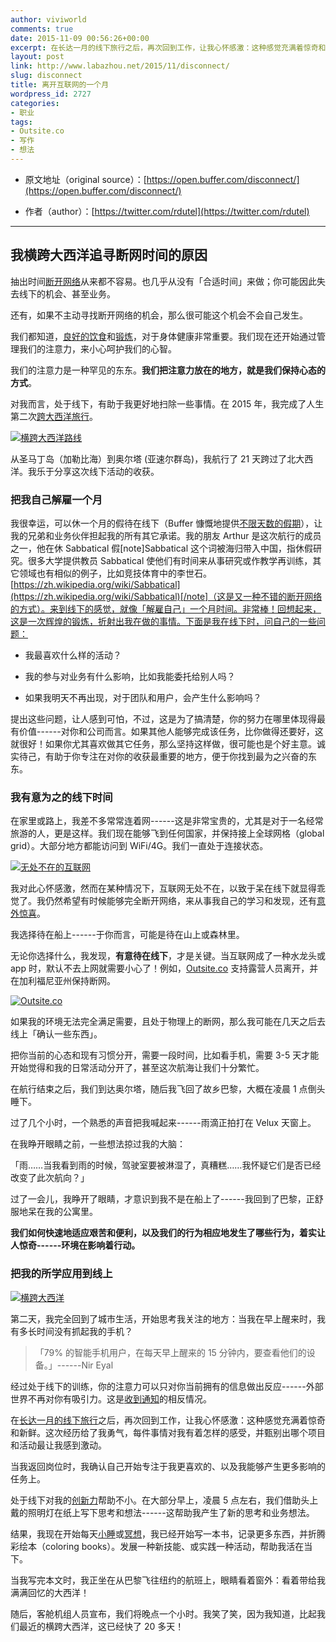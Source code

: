 ```yaml
---
author: viviworld
comments: true
date: 2015-11-09 00:56:26+00:00
excerpt: 在长达一月的线下旅行之后，再次回到工作，让我心怀感激：这种感觉充满着惊奇和新鲜。这次经历给了我勇气，每件事情对我有着怎样的感受，并甄别出哪个项目和活动最让我感到激动。
layout: post
link: http://www.labazhou.net/2015/11/disconnect/
slug: disconnect
title: 离开互联网的一个月
wordpress_id: 2727
categories:
- 职业
tags:
- Outsite.co
- 写作
- 想法
---
```



	
  * 原文地址（original source）：[https://open.buffer.com/disconnect/](https://open.buffer.com/disconnect/)

	
  * 作者（author）：[https://twitter.com/rdutel](https://twitter.com/rdutel)





* * *





## 我横跨大西洋追寻断网时间的原因


抽出时间[断开网络](https://blog.bufferapp.com/how-to-pause-take-break-leave-social-media)从来都不容易。也几乎从没有「合适时间」来做；你可能因此失去线下的机会、甚至业务。

还有，如果不主动寻找断开网络的机会，那么很可能这个机会不会自己发生。

我们都知道，[良好的饮食](https://blog.bufferapp.com/the-science-behind-how-your-nutrition-will-decide-your-productivity-for-today)和[锻炼](https://blog.bufferapp.com/inactivity-and-the-brain-why-exercise-is-more-important-than-ever)，对于身体健康非常重要。我们现在还开始通过管理我们的注意力，来小心呵护我们的心智。

我们的注意力是一种罕见的东东。**我们把注意力放在的地方，就是我们保持心态的方式**。

对我而言，处于线下，有助于我更好地扫除一些事情。在 2015 年，我完成了人生第二次[跨大西洋旅行](https://open.buffer.com/learned-sailing-across-atlantic/)。

[![横跨大西洋路线](http://www.labazhou.net/wp-content/uploads/2015/11/rodolphe-dutel-tweet-600x554.png)](http://www.labazhou.net/wp-content/uploads/2015/11/rodolphe-dutel-tweet.png)

从圣马丁岛（加勒比海）到奥尔塔 (亚速尔群岛)，我航行了 21 天跨过了北大西洋。我乐于分享这次线下活动的收获。


### 把我自己解雇一个月


我很幸运，可以休一个月的假待在线下（Buffer 慷慨地提供[不限天数的假期](https://buffer.com/journey)），让我的兄弟和业务伙伴担起我的所有其它承诺。我的朋友 Arthur 是这次航行的成员之一，他在休 Sabbatical 假[note]Sabbatical 这个词被海归带入中国，指休假研究。很多大学提供教员 Sabbatical 使他们有时间来从事研究或作教学再训练，其它领域也有相似的例子，比如竞技体育中的李世石。[https://zh.wikipedia.org/wiki/Sabbatical](https://zh.wikipedia.org/wiki/Sabbatical)[/note]（这是又一种不错的断开网络的方式）。来到线下的感觉，就像「解雇自己」一个月时间。非常棒！回想起来，这是一次辉煌的锻炼，折射出我在做的事情。下面是我在线下时，问自己的一些问题：



	
  * 我最喜欢什么样的活动？

	
  * 我的参与对业务有什么影响，比如我能委托给别人吗？

	
  * 如果我明天不再出现，对于团队和用户，会产生什么影响吗？


提出这些问题，让人感到可怕，不过，这是为了搞清楚，你的努力在哪里体现得最有价值------对你和公司而言。如果其他人能够完成该任务，比你做得还要好，这就很好！如果你尤其喜欢做其它任务，那么坚持这样做，很可能也是个好主意。诚实待己，有助于你专注在对你的收获最重要的地方，便于你找到最为之兴奋的东东。


### 我有意为之的线下时间


在家里或路上，我差不多常常连着网------这是非常宝贵的，尤其是对于一名经常旅游的人，更是这样。我们现在能够飞到任何国家，并保持接上全球网格（global grid）。大部分地方都能访问到 WiFi/4G。我们一直处于连接状态。

[![无处不在的互联网](http://www.labazhou.net/wp-content/uploads/2015/11/offline-time-507x600.png)](http://www.labazhou.net/wp-content/uploads/2015/11/offline-time.png)

我对此心怀感激，然而在某种情况下，互联网无处不在，以致于呆在线下就显得乖觉了。我仍然希望有时候能够完全断开网络，来从事我自己的学习和发现，还有[意外惊喜](https://open.buffer.com/productivity-vs-seredipity/)。

我选择待在船上------于你而言，可能是待在山上或森林里。

无论你选择什么，我发现，**有意待在线下**，才是关键。当互联网成了一种水龙头或 app 时，默认不去上网就需要小心了！例如，[Outsite.co](http://outsite.co/) 支持露营人员离开，并在加利福尼亚州保持断网。

[![Outsite.co](http://www.labazhou.net/wp-content/uploads/2015/11/Outsite-600x383.png)](http://www.labazhou.net/wp-content/uploads/2015/11/Outsite.png)

如果我的环境无法完全满足需要，且处于物理上的断网，那么我可能在几天之后去线上「确认一些东西」。

把你当前的心态和现有习惯分开，需要一段时间，比如看手机，需要 3-5 天才能开始觉得和我的日常活动分开了，甚至这次航海让我们十分繁忙。

在航行结束之后，我们到达奥尔塔，随后我飞回了故乡巴黎，大概在凌晨 1 点倒头睡下。

过了几个小时，一个熟悉的声音把我喊起来------雨滴正拍打在 Velux 天窗上。

在我睁开眼睛之前，一些想法掠过我的大脑：

「雨……当我看到雨的时候，驾驶室要被淋湿了，真糟糕……我怀疑它们是否已经改变了此次航向？」

过了一会儿，我睁开了眼睛，才意识到我不是在船上了------我回到了巴黎，正舒服地呆在我的公寓里。

**我们如何快速地适应艰苦和便利，以及我们的行为相应地发生了哪些行为，着实让人惊奇------环境在影响着行动。**


### 把我的所学应用到线上


[![横跨大西洋](http://www.labazhou.net/wp-content/uploads/2015/11/1-Dv5OYF3a1liv8FmxuvrIIw-600x328.png)](http://www.labazhou.net/wp-content/uploads/2015/11/1-Dv5OYF3a1liv8FmxuvrIIw.png)

第二天，我完全回到了城市生活，开始思考我关注的地方：当我在早上醒来时，我有多长时间没有抓起我的手机？


<blockquote>「79% 的智能手机用户，在每天早上醒来的 15 分钟内，要查看他们的设备。」------Nir Eyal</blockquote>


经过处于线下的训练，你的注意力可以只对你当前拥有的信息做出反应------外部世界不再对你有吸引力。这是[收到通知](https://open.buffer.com/zero-notifications/)的相反情况。

在[长达一月的线下旅行](http://www.labazhou.net/2015/09/this-journey-called-life/)之后，再次回到工作，让我心怀感激：这种感觉充满着惊奇和新鲜。这次经历给了我勇气，每件事情对我有着怎样的感受，并甄别出哪个项目和活动最让我感到激动。

当我返回岗位时，我确认自己开始专注于我更喜欢的、以及我能够产生更多影响的任务上。

处于线下对我的[创新力](https://open.buffer.com/creativity-routine/)帮助不小。在大部分早上，凌晨 5 点左右，我们借助头上戴的照明灯在纸上写下思考和想法------这帮助我产生了新的思考和业务想法。

结果，我现在开始每天[小睡](https://blog.bufferapp.com/how-naps-affect-your-brain-and-why-you-should-have-one-every-day)或[冥想](https://blog.bufferapp.com/how-meditation-affects-your-brain)，我已经开始写一本书，记录更多东西，并折腾彩绘本（coloring books）。发展一种新技能、或实践一种活动，帮助我活在当下。

当我写完本文时，我正坐在从巴黎飞往纽约的航班上，眼睛看着窗外：看着带给我满满回忆的大西洋！

随后，客舱机组人员宣布，我们将晚点一个小时。我笑了笑，因为我知道，比起我们最近的横跨大西洋，这已经快了 20 多天！
